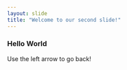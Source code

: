 ```yaml
---
layout: slide
title: "Welcome to our second slide!"
---
```

### Hello World
Use the left arrow to go back!
